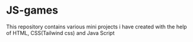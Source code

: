# JS-games
This repository contains various mini projects i have created with the help of HTML, CSS(Tailwind css) and Java Script

